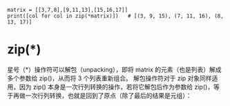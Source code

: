 ```
matrix = [[3,7,8],[9,11,13],[15,16,17]]
print([col for col in zip(*matrix)])   # [(3, 9, 15), (7, 11, 16), (8, 13, 17)]
```

# zip(*)

星号（*）操作符可以解包（unpacking），即将 matrix 的元素（也是列表）解成多个参数给 zip()，从而将 3 个列表重新组合。
解包操作符对于 zip 对象同样适用，因为 zip() 本身是一次行列转换的操作，若将它解包后作为参数给 zip()，等于再做一次行列转换，也就是回到了原点（除了最后的结果是元组）：
